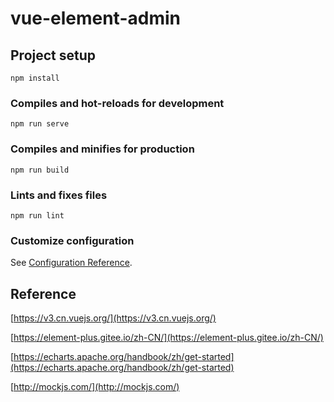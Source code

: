 # vue-element-admin

## Project setup
```
npm install
```

### Compiles and hot-reloads for development
```
npm run serve
```

### Compiles and minifies for production
```
npm run build
```

### Lints and fixes files
```
npm run lint
```

### Customize configuration
See [Configuration Reference](https://cli.vuejs.org/config/).

## Reference
[https://v3.cn.vuejs.org/](https://v3.cn.vuejs.org/)

[https://element-plus.gitee.io/zh-CN/](https://element-plus.gitee.io/zh-CN/)

[https://echarts.apache.org/handbook/zh/get-started](https://echarts.apache.org/handbook/zh/get-started)

[http://mockjs.com/](http://mockjs.com/)